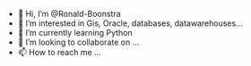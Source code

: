 - 👋 Hi, I’m @Ronald-Boonstra
- 👀 I’m interested in Gis, Oracle, databases, datawarehouses...
- 🌱 I’m currently learning Python
- 💞️ I’m looking to collaborate on ...
- 📫 How to reach me ...

<!---
Ronald-Boonstra/Ronald-Boonstra is a ✨ special ✨ repository because its `README.md` (this file) appears on your GitHub profile.
You can click the Preview link to take a look at your changes.
--->
